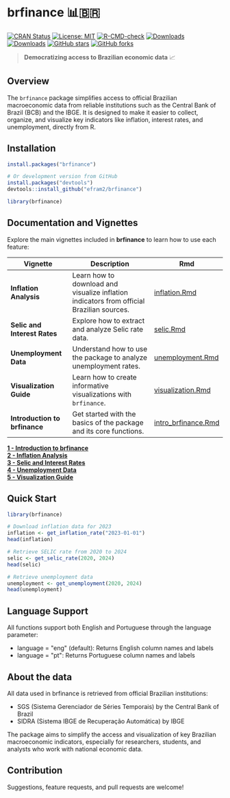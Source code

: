 # brfinance 📊🇧🇷

[![CRAN Status](https://www.r-pkg.org/badges/version/brfinance)](https://cran.r-project.org/package=brfinance)
[![License: MIT](https://img.shields.io/badge/License-MIT-yellow.svg)](https://opensource.org/licenses/MIT)
[![R-CMD-check](https://github.com/efram2/brfinance/workflows/R-CMD-check/badge.svg)](https://github.com/efram2/brfinance/actions?style=flat)
[![Downloads](https://cranlogs.r-pkg.org/badges/brfinance)](https://cran.r-project.org/package=brfinance)
[![Downloads](https://cranlogs.r-pkg.org/badges/grand-total/brfinance)](https://cran.r-project.org/package=brfinance)
[![GitHub stars](https://img.shields.io/github/stars/efram2/brfinance.svg)](https://github.com/efram2/brfinance/stargazers)
[![GitHub forks](https://img.shields.io/github/forks/efram2/brfinance.svg)](https://github.com/efram2/brfinance/network)

> **Democratizing access to Brazilian economic data** 📈



## Overview

The `brfinance` package simplifies access to official Brazilian macroeconomic data from reliable institutions such as the Central Bank of Brazil (BCB) and the IBGE.
It is designed to make it easier to collect, organize, and visualize key indicators like inflation, interest rates, and unemployment, directly from R.

## Installation

```r
install.packages("brfinance")

# Or development version from GitHub
install.packages("devtools")
devtools::install_github("efram2/brfinance")

library(brfinance)

```

##  Documentation and Vignettes

Explore the main vignettes included in **brfinance** to learn how to use each feature:

| Vignette | Description | Rmd |
|-----------|--------------|------|
| **Inflation Analysis** | Learn how to download and visualize inflation indicators from official Brazilian sources. | [inflation.Rmd](vignettes/inflation.Rmd) |
| **Selic and Interest Rates** | Explore how to extract and analyze Selic rate data. | [selic.Rmd](vignettes/selic.Rmd) |
| **Unemployment Data** | Understand how to use the package to analyze unemployment rates. | [unemployment.Rmd](vignettes/unemployment.Rmd) |
| **Visualization Guide** | Learn how to create informative visualizations with `brfinance`. | [visualization.Rmd](vignettes/visualization.Rmd) |
| **Introduction to brfinance** | Get started with the basics of the package and its core functions. | [intro_brfinance.Rmd](vignettes/intro_brfinance.Rmd) |


**[1 - Introduction to brfinance](vignettes/intro_brfinance.Rmd)**  
**[2 - Inflation Analysis](vignettes/inflation.Rmd)**  
**[3 - Selic and Interest Rates](vignettes/selic.Rmd)**  
**[4 - Unemployment Data](vignettes/unemployment.Rmd)**  
**[5 - Visualization Guide](vignettes/visualization.Rmd)**

## Quick Start

```R
library(brfinance)

# Download inflation data for 2023
inflation <- get_inflation_rate("2023-01-01")
head(inflation)

# Retrieve SELIC rate from 2020 to 2024
selic <- get_selic_rate(2020, 2024)
head(selic)

# Retrieve unemployment data
unemployment <- get_unemployment(2020, 2024)
head(unemployment)
```
## Language Support

All functions support both English and Portuguese through the language parameter:

* language = "eng" (default): Returns English column names and labels
* language = "pt": Returns Portuguese column names and labels

## About the data

All data used in brfinance is retrieved from official Brazilian institutions:

* SGS (Sistema Gerenciador de Séries Temporais) by the Central Bank of Brazil
* SIDRA (Sistema IBGE de Recuperação Automática) by IBGE

The package aims to simplify the access and visualization of key Brazilian macroeconomic indicators, especially for researchers, students, and analysts who work with national economic data.

## Contribution

Suggestions, feature requests, and pull requests are welcome!

